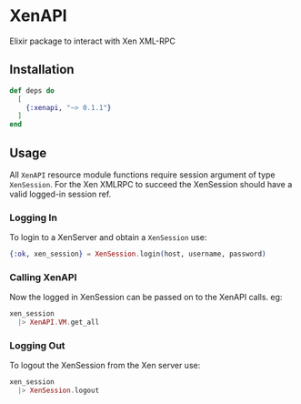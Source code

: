 # XenAPI

Elixir package to interact with Xen XML-RPC

## Installation

```elixir
def deps do
  [
    {:xenapi, "~> 0.1.1"}
  ]
end
```

## Usage

All `XenAPI` resource module functions require session argument of type `XenSession`.
For the Xen XMLRPC to succeed the XenSession should have a valid logged-in session ref.

### Logging In
To login to a XenServer and obtain a `XenSession` use:
```elixir
{:ok, xen_session} = XenSession.login(host, username, password)
```

### Calling XenAPI 
Now the logged in XenSession can be passed on to the XenAPI calls. eg:
```elixir
xen_session 
  |> XenAPI.VM.get_all
```

### Logging Out
To logout the XenSession from the Xen server use:
```elixir
xen_session 
  |> XenSession.logout
```